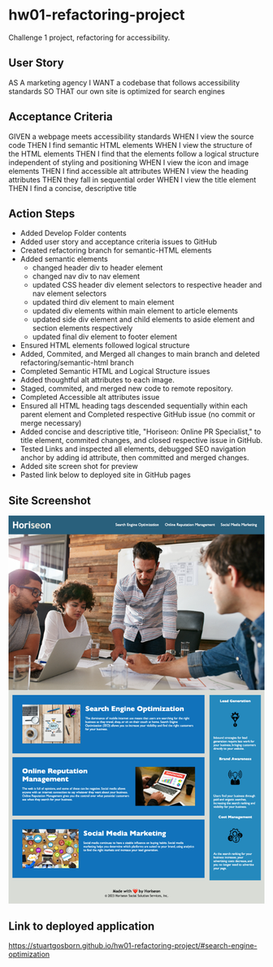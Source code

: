 # hw01-refactoring-project
Challenge 1 project, refactoring for accessibility. 

## User Story
AS A marketing agency
I WANT a codebase that follows accessibility standards
SO THAT our own site is optimized for search engines

## Acceptance Criteria 
GIVEN a webpage meets accessibility standards
WHEN I view the source code
THEN I find semantic HTML elements
WHEN I view the structure of the HTML elements
THEN I find that the elements follow a logical structure independent of styling and positioning
WHEN I view the icon and image elements
THEN I find accessible alt attributes
WHEN I view the heading attributes
THEN they fall in sequential order
WHEN I view the title element
THEN I find a concise, descriptive title


## Action Steps
- Added Develop Folder contents
- Added user story and acceptance criteria issues to GitHub
- Created refactoring branch for semantic-HTML elements
- Added semantic elements
    - changed header div to header element
    - changed nav div to nav element
    - updated CSS header div element selectors to respective header and nav element selectors 
    - updated third div element to main element 
    - updated div elements within main element to article elements
    - updated side div element and child elements to aside element and section elements respectively
    - updated final div element to footer element 
- Ensured HTML elements followed logical structure
- Added, Commited, and Merged all changes to main branch and deleted refactoring/semantic-html branch
- Completed Semantic HTML and Logical Structure issues 
- Added thoughtful alt attributes to each image. 
- Staged, commited, and merged new code to remote repository.
- Completed Accessible alt attributes issue
- Ensured all HTML heading tags descended sequentially within each parent element and Completed respective GitHub issue (no commit or merge necessary)
- Added concise and descriptive title, "Horiseon: Online PR Specialist," to title element, commited changes, and closed respective issue in GitHub. 
-   Tested Links and inspected all elements, debugged SEO navigation anchor by adding id attribute, then committed and merged changes. 
- Added site screen shot for preview
- Pasted link below to deployed site in GitHub pages 

## Site Screenshot
![Alt text](image.png)

## Link to deployed application 

https://stuartgosborn.github.io/hw01-refactoring-project/#search-engine-optimization


